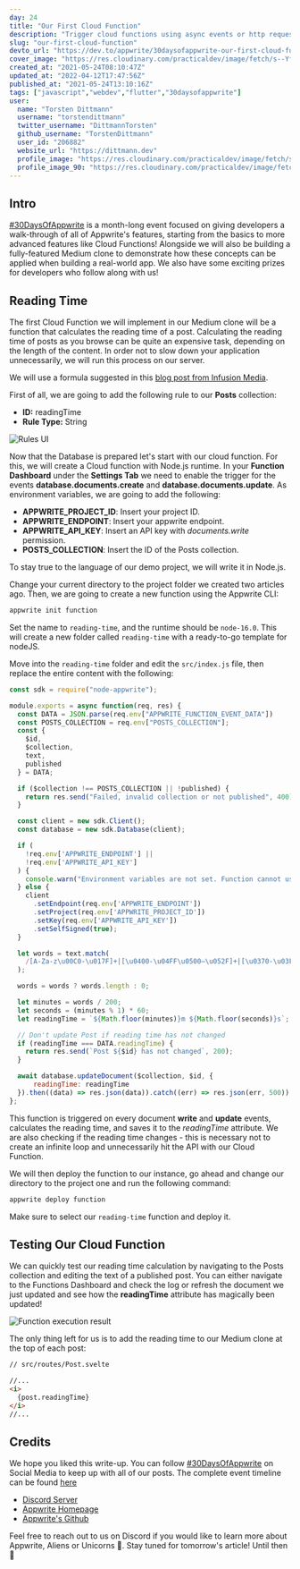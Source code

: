 ```yaml
---
day: 24
title: "Our First Cloud Function"
description: "Trigger cloud functions using async events or http requests."
slug: "our-first-cloud-function"
devto_url: "https://dev.to/appwrite/30daysofappwrite-our-first-cloud-function-59k6"
cover_image: "https://res.cloudinary.com/practicaldev/image/fetch/s--YfHaNxU7--/c_imagga_scale,f_auto,fl_progressive,h_420,q_auto,w_1000/https://dev-to-uploads.s3.amazonaws.com/uploads/articles/rhjukp9b7udlijwnreo2.png"
created_at: "2021-05-24T08:10:47Z"
updated_at: "2022-04-12T17:47:56Z"
published_at: "2021-05-24T13:10:16Z"
tags: ["javascript","webdev","flutter","30daysofappwrite"]
user:
  name: "Torsten Dittmann"
  username: "torstendittmann"
  twitter_username: "DittmannTorsten"
  github_username: "TorstenDittmann"
  user_id: "206882"
  website_url: "https://dittmann.dev"
  profile_image: "https://res.cloudinary.com/practicaldev/image/fetch/s---17jeBDQ--/c_fill,f_auto,fl_progressive,h_640,q_auto,w_640/https://dev-to-uploads.s3.amazonaws.com/uploads/user/profile_image/206882/20323e85-2ed6-4239-a5b6-4ae557bb943b.jpg"
  profile_image_90: "https://res.cloudinary.com/practicaldev/image/fetch/s--DamjbYDz--/c_fill,f_auto,fl_progressive,h_90,q_auto,w_90/https://dev-to-uploads.s3.amazonaws.com/uploads/user/profile_image/206882/20323e85-2ed6-4239-a5b6-4ae557bb943b.jpg"
---
```

## Intro

[#30DaysOfAppwrite](http://30days.appwrite.io/) is a month-long event focused on giving developers a walk-through of all of Appwrite's features, starting from the basics to more advanced features like Cloud Functions! Alongside we will also be building a fully-featured Medium clone to demonstrate how these 
concepts can be applied when building a real-world app. We also have some exciting prizes for developers who follow along with us!

## Reading Time

The first Cloud Function we will implement in our Medium clone will be a function that calculates the reading time of a post. Calculating the reading time of posts as you browse can be quite an expensive task, depending on the length of the content. In order not to slow down your application unnecessarily, we will run this process on our server.

We will use a formula suggested in this [blog post from Infusion Media](https://infusion.media/content-marketing/how-to-calculate-reading-time/).

First of all, we are going to add the following rule to our __Posts__ collection:

- __ID:__ readingTime
- __Rule Type:__ String

![Rules UI](https://dev-to-uploads.s3.amazonaws.com/uploads/articles/qo03coyji7i7zi07hpyo.png) 

Now that the Database is prepared let's start with our cloud function. For this, we will create a Cloud function with Node.js runtime. In your **Function Dashboard** under the **Settings Tab** we need to enable the trigger for the events __database.documents.create__ and __database.documents.update__. As environment variables, we are going to add the following:

- __APPWRITE_PROJECT_ID__: Insert your project ID.
- __APPWRITE_ENDPOINT__: Insert your appwrite endpoint.
- __APPWRITE_API_KEY__: Insert an API key with _documents.write_ permission.
- __POSTS_COLLECTION__: Insert the ID of the Posts collection.

To stay true to the language of our demo project, we will write it in Node.js.

Change your current directory to the project folder we created two articles ago. Then, we are going to create a new function using the Appwrite CLI:

```sh
appwrite init function
```
Set the name to `reading-time`, and the runtime should be `node-16.0`. This will create a new folder called `reading-time` with a ready-to-go template for nodeJS.

Move into the `reading-time` folder and edit the `src/index.js` file, then replace the entire content with the following:

```js
const sdk = require("node-appwrite");

module.exports = async function(req, res) {
  const DATA = JSON.parse(req.env["APPWRITE_FUNCTION_EVENT_DATA"])
  const POSTS_COLLECTION = req.env["POSTS_COLLECTION"];
  const {
    $id,
    $collection,
    text,
    published
  } = DATA;

  if ($collection !== POSTS_COLLECTION || !published) {
    return res.send("Failed, invalid collection or not published", 400);
  }

  const client = new sdk.Client();
  const database = new sdk.Database(client);

  if (
    !req.env['APPWRITE_ENDPOINT'] ||
    !req.env['APPWRITE_API_KEY']
  ) {
    console.warn("Environment variables are not set. Function cannot use Appwrite SDK.");
  } else {
    client
      .setEndpoint(req.env['APPWRITE_ENDPOINT'])
      .setProject(req.env['APPWRITE_PROJECT_ID'])
      .setKey(req.env['APPWRITE_API_KEY'])
      .setSelfSigned(true);
  }

  let words = text.match(
    /[A-Za-z\u00C0-\u017F]+|[\u0400-\u04FF\u0500–\u052F]+|[\u0370-\u03FF\u1F00-\u1FFF]+|[\u4E00–\u9FFF]|\d+/g
  );

  words = words ? words.length : 0;

  let minutes = words / 200;
  let seconds = (minutes % 1) * 60;
  let readingTime = `${Math.floor(minutes)}m ${Math.floor(seconds)}s`;

  // Don't update Post if reading time has not changed
  if (readingTime === DATA.readingTime) {
    return res.send(`Post ${$id} has not changed`, 200);
  }

  await database.updateDocument($collection, $id, {
      readingTime: readingTime
  }).then((data) => res.json(data)).catch((err) => res.json(err, 500))
};
```

This function is triggered on every document **write** and **update** events, calculates the reading time, and saves it to the _readingTime_ attribute. We are also checking if the reading time changes - this is necessary not to create an infinite loop and unnecessarily hit the API with our Cloud Function.

We will then deploy the function to our instance, go ahead and change our directory to the project one and run the following command:

```sh
appwrite deploy function
```

Make sure to select our `reading-time` function and deploy it.

## Testing Our Cloud Function

We can quickly test our reading time calculation by navigating to the Posts collection and editing the text of a published post. You can either navigate to the Functions Dashboard and check the log or refresh the document we just updated and see how the __readingTime__ attribute has magically been updated!

![Function execution result](https://dev-to-uploads.s3.amazonaws.com/uploads/articles/9nlg8h3hua0qw8at89kf.png)

The only thing left for us is to add the reading time to our Medium clone at the top of each post:

```html
// src/routes/Post.svelte

//...
<i>
  {post.readingTime}
</i>
//...
```

## Credits 
We hope you liked this write-up. You can follow [#30DaysOfAppwrite](https://twitter.com/search?q=%2330daysofappwrite) on Social Media to keep up with all of our posts. The complete event timeline can be found [here](http://30days.appwrite.io)

* [Discord Server](https://appwrite.io/discord)
* [Appwrite Homepage](https://appwrite.io/)  
* [Appwrite's Github](https://github.com/appwrite)

Feel free to reach out to us on Discord if you would like to learn more about Appwrite, Aliens or Unicorns 🦄. Stay tuned for tomorrow's article! Until then 👋
